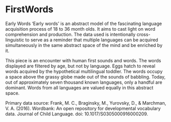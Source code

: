 # FirstWords

Early Words  ‘Early words' is an abstract model of the fascinating language acquisition process of 18 to 36 month olds. It aims to cast light on word comprehension and production. The data used is intentionally cross-linguistic to serve as a reminder that multiple languages can be acquired simultaneously in the same abstract space of the mind and be enriched by it.

This piece is an encounter with human first sounds and words. The words displayed are filtered by age, but not by language.  Eggs hatch to reveal words acquired by the hypothetical multilingual toddler. The words occupy a space above the grassy globe made out of the sounds of babbling. Today, out of approximately seven thousand known languages, only a handful are dominant. Words from all languages are valued equally in this abstract space.

Primary data source: Frank, M. C., Braginsky, M., Yurovsky, D., &amp; Marchman, V. A. (2016). Wordbank: An open repository for developmental vocabulary data. Journal of Child Language. doi: 10.1017/S0305000916000209.
